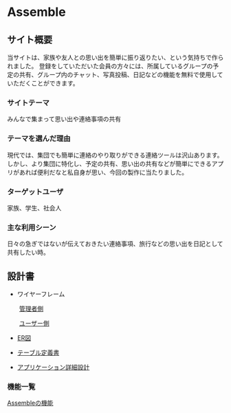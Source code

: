 # Assemble　　

## サイト概要
当サイトは、家族や友人との思い出を簡単に振り返りたい、という気持ちで作られました。
登録をしていただいた会員の方々には、所属しているグループの予定の共有、グループ内のチャット、写真投稿、日記などの機能を無料で使用していただくことができます。

### サイトテーマ
みんなで集まって思い出や連絡事項の共有

### テーマを選んだ理由
現代では、集団でも簡単に連絡のやり取りができる連絡ツールは沢山あります。
しかし、より集団に特化し、予定の共有、思い出の共有などが簡単にできるアプリがあれば便利だなと私自身が思い、今回の製作に当たりました。

### ターゲットユーザ
家族、学生、社会人

### 主な利用シーン
日々の急ぎではないが伝えておきたい連絡事項、旅行などの思い出を日記として共有したい時。

## 設計書　　
* ワイヤーフレーム
  
　　[管理者側](https://drive.google.com/file/d/1bs2TLRRCYRh8BKynu9FxKvl5-m52VaJM/view?usp=sharing)
  
　　[ユーザー側](https://drive.google.com/file/d/1QtqbIVMuOkaYr_t0jD2t0uqw_NTB8OBe/view?usp=sharing)
  
  
* [ER図](https://drive.google.com/file/d/1qIn7UVMB6ErQEl2aqSzRtPXmVwWZBb21/view?usp=sharing)
  
  
* [テーブル定義書](https://docs.google.com/spreadsheets/d/1wgdqRpaaIk_NFXclSNIHferk6NOe_Bzi/edit#gid=1278772273)
  
  
* [アプリケーション詳細設計](https://docs.google.com/spreadsheets/d/1Xs4Hn947ySbepbMICMISg7Lf338FrKpH/edit#gid=111042263)
  
  
### 機能一覧
[Assembleの機能](https://docs.google.com/spreadsheets/d/1hZQYMRX-gK7tf0u2Va29ZOamWvdQL_JKQU96qsnEXPE/edit#gid=0)


